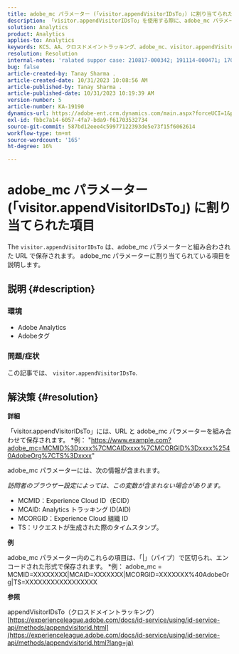```yaml
---
title: adobe_mc パラメーター (「visitor.appendVisitorIDsTo」) に割り当てられた項目
description: 「visitor.appendVisitorIDsTo」を使用する際に、adobe_mc パラメーターに割り当てられる項目を説明します。
solution: Analytics
product: Analytics
applies-to: Analytics
keywords: KCS、AA、クロスドメイントラッキング、adobe_mc、visitor.appendVisitorIDsTo
resolution: Resolution
internal-notes: 'ralated suppor case: 210817-000342; 191114-000471; 170123-000011; 220408-000014'
bug: false
article-created-by: Tanay Sharma .
article-created-date: 10/31/2023 10:08:56 AM
article-published-by: Tanay Sharma .
article-published-date: 10/31/2023 10:19:39 AM
version-number: 5
article-number: KA-19190
dynamics-url: https://adobe-ent.crm.dynamics.com/main.aspx?forceUCI=1&pagetype=entityrecord&etn=knowledgearticle&id=34b58e7a-d577-ee11-8179-6045bd006149
exl-id: fbbc7a14-6057-4fa7-bda9-f61703532734
source-git-commit: 587bd12eee4c59977122393de5e73f15f6062614
workflow-type: tm+mt
source-wordcount: '165'
ht-degree: 16%

---
```


# adobe_mc パラメーター (「visitor.appendVisitorIDsTo」) に割り当てられた項目


The `visitor.appendVisitorIDsTo` は、adobe_mc パラメーターと組み合わされた URL で保存されます。 adobe_mc パラメーターに割り当てられている項目を説明します。

## 説明 {#description}


### 環境

- Adobe Analytics
- Adobeタグ


### 問題/症状

この記事では、 `visitor.appendVisitorIDsTo`.


## 解決策 {#resolution}


<b>詳細</b>

「visitor.appendVisitorIDsTo」には、URL と adobe_mc パラメーターを組み合わせて保存されます。
\*例： &quot;https://www.example.com?adobe_mc=MCMID%3Dxxxx%7CMCAIDxxxx%7CMCORGID%3Dxxxx%2540AdobeOrg%7CTS%3Dxxxx&quot;

adobe_mc パラメーターには、次の情報が含まれます。

*訪問者のブラウザー設定によっては、この変数が含まれない場合があります。*

- MCMID：Experience Cloud ID（ECID）
- MCAID: Analytics トラッキング ID(AID)
- MCORGID：Experience Cloud 組織 ID
- TS：リクエストが生成された際のタイムスタンプ。


<b>例</b>

adobe_mc パラメーター内のこれらの項目は、「|」（パイプ）で区切られ、エンコードされた形式で保存されます。
\*例： adobe_mc = MCMID=XXXXXXXX|MCAID=XXXXXXX|MCORGID=XXXXXXX%40AdobeOrg|TS=XXXXXXXXXXXXXXXXX

<b>参照</b>

appendVisitorIDsTo（クロスドメイントラッキング）
[https://experienceleague.adobe.com/docs/id-service/using/id-service-api/methods/appendvisitorid.html](https://experienceleague.adobe.com/docs/id-service/using/id-service-api/methods/appendvisitorid.html?lang=ja)
